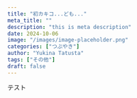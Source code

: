```yaml
---
title: "初カキコ...ども..."
meta_title: ""
description: "this is meta description"
date: 2024-10-06
image: "/images/image-placeholder.png"
categories: ["つぶやき"]
author: "Yukina Tatusta"
tags: ["その他"]
draft: false
---
```

テスト

